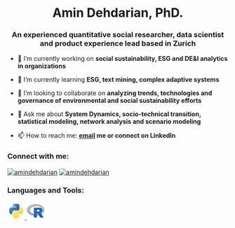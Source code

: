 <h1 align="center"> Amin Dehdarian, PhD.</h1>
<h3 align="center">An experienced quantitative social researcher, data scientist and product experience lead based in Zurich</h3>

- 🔭 I’m currently working on **social sustainability, ESG and DE&I analytics in organizations**

- 🌱 I’m currently learning **ESG, text mining, complex adaptive systems**

- 👯 I’m looking to collaborate on **analyzing trends, technologies and governance of environmental and social sustainability efforts**

- 💬 Ask me about **System Dynamics, socio-technical transition, statistical modeling, network analysis and scenario modeling**

- 📫 How to reach me: **[email](mailto:amin.dehdarian@alumni.ethz.ch) me or connect on LinkedIn**

<h3 align="left">Connect with me:</h3>
<p align="left">
<a href="https://twitter.com/amindehdarian" target="blank"><img align="center" src="https://raw.githubusercontent.com/rahuldkjain/github-profile-readme-generator/master/src/images/icons/Social/twitter.svg" alt="amindehdarian" height="30" width="40" /></a>
<a href="https://linkedin.com/in/amindehdarian" target="blank"><img align="center" src="https://raw.githubusercontent.com/rahuldkjain/github-profile-readme-generator/master/src/images/icons/Social/linked-in-alt.svg" alt="amindehdarian" height="30" width="40" /></a>
</p>

<h3 align="left">Languages and Tools:</h3>
<p align="left">
  <a href="https://www.python.org" target="_blank" rel="noreferrer">
    <img src="https://raw.githubusercontent.com/devicons/devicon/master/icons/python/python-original.svg" alt="python" width="40" height="40"/>
  </a>
  <a href="https://www.r-project.org" target="_blank" rel="noreferrer">
    <img src="https://raw.githubusercontent.com/devicons/devicon/master/icons/r/r-original.svg" alt="R" width="40" height="40"/>
  </a>
</p>

